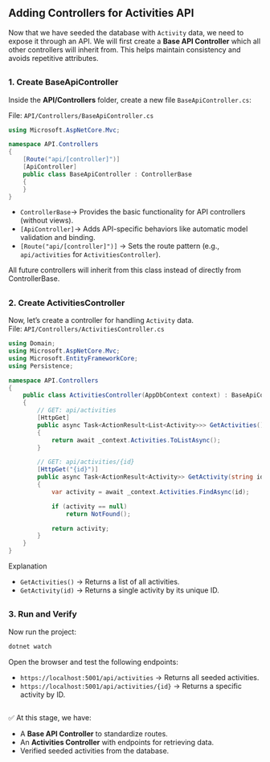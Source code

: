 ## Adding Controllers for Activities API
Now that we have seeded the database with `Activity` data, we need to expose it through an API.
We will first create a **Base API Controller** which all other controllers will inherit from. This helps maintain consistency and avoids repetitive attributes.
##

### 1. Create BaseApiController
Inside the **API/Controllers** folder, create a new file `BaseApiController.cs`:

File: `API/Controllers/BaseApiController.cs`
```csharp
using Microsoft.AspNetCore.Mvc;

namespace API.Controllers
{
    [Route("api/[controller]")]
    [ApiController]
    public class BaseApiController : ControllerBase
    {
    }
}
```
- `ControllerBase`→ Provides the basic functionality for API controllers (without views).
- `[ApiController]`→ Adds API-specific behaviors like automatic model validation and binding.
- `[Route("api/[controller]")]` → Sets the route pattern (e.g., `api/activities` for `ActivitiesController`).

All future controllers will inherit from this class instead of directly from ControllerBase.
##

### 2. Create ActivitiesController
Now, let’s create a controller for handling `Activity` data.<br/>
File: `API/Controllers/ActivitiesController.cs`
```csharp
using Domain;
using Microsoft.AspNetCore.Mvc;
using Microsoft.EntityFrameworkCore;
using Persistence;

namespace API.Controllers
{
    public class ActivitiesController(AppDbContext context) : BaseApiController
    {
        // GET: api/activities
        [HttpGet]
        public async Task<ActionResult<List<Activity>>> GetActivities()
        {
            return await _context.Activities.ToListAsync();
        }

        // GET: api/activities/{id}
        [HttpGet("{id}")]
        public async Task<ActionResult<Activity>> GetActivity(string id)
        {
            var activity = await _context.Activities.FindAsync(id);

            if (activity == null)
                return NotFound();

            return activity;
        }
    }
}
```
Explanation
- `GetActivities()` → Returns a list of all activities.<br/>
- `GetActivity(id)` → Returns a single activity by its unique ID.<br/>
##

### 3. Run and Verify
Now run the project:
```bash
dotnet watch
```
Open the browser and test the following endpoints:
- `https://localhost:5001/api/activities` → Returns all seeded activities.
- `https://localhost:5001/api/activities/{id}` → Returns a specific activity by ID.
##

:white_check_mark: At this stage, we have:
- A **Base API Controller** to standardize routes.<br/>
- An **Activities Controller** with endpoints for retrieving data.<br/>
- Verified seeded activities from the database.<br/>
